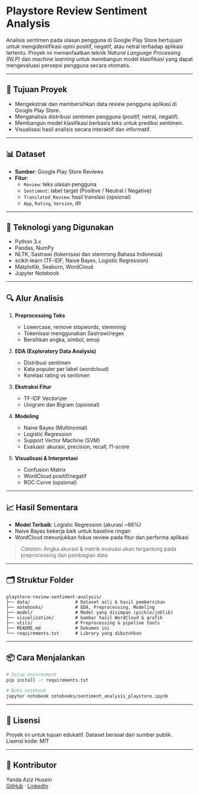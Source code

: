 # Playstore Review Sentiment Analysis

Analisis sentimen pada ulasan pengguna di Google Play Store bertujuan untuk mengidentifikasi opini positif, negatif, atau netral terhadap aplikasi tertentu. Proyek ini memanfaatkan teknik *Natural Language Processing (NLP)* dan *machine learning* untuk membangun model klasifikasi yang dapat mengevaluasi persepsi pengguna secara otomatis.

---

## 🎯 Tujuan Proyek

- Mengekstrak dan membersihkan data review pengguna aplikasi di Google Play Store.
- Menganalisis distribusi sentimen pengguna (positif, netral, negatif).
- Membangun model klasifikasi berbasis teks untuk prediksi sentimen.
- Visualisasi hasil analisis secara interaktif dan informatif.

---

## 📊 Dataset

- **Sumber**: Google Play Store Reviews
- **Fitur**:
  - `Review`: teks ulasan pengguna
  - `Sentiment`: label target (Positive / Neutral / Negative)
  - `Translated_Review`: hasil translasi (opsional)
  - `App`, `Rating`, `Version`, dll

---

## 🔧 Teknologi yang Digunakan

- Python 3.x
- Pandas, NumPy
- NLTK, Sastrawi (tokenisasi dan stemming Bahasa Indonesia)
- scikit-learn (TF-IDF, Naive Bayes, Logistic Regression)
- Matplotlib, Seaborn, WordCloud
- Jupyter Notebook

---

## 🔍 Alur Analisis

1. **Preprocessing Teks**
   - Lowercase, remove stopwords, stemming
   - Tokenisasi menggunakan Sastrawi/regex
   - Bersihkan angka, simbol, emoji

2. **EDA (Exploratory Data Analysis)**
   - Distribusi sentimen
   - Kata populer per label (wordcloud)
   - Korelasi rating vs sentimen

3. **Ekstraksi Fitur**
   - TF-IDF Vectorizer
   - Unigram dan Bigram (opsional)

4. **Modeling**
   - Naive Bayes (Multinomial)
   - Logistic Regression
   - Support Vector Machine (SVM)
   - Evaluasi: akurasi, precision, recall, f1-score

5. **Visualisasi & Interpretasi**
   - Confusion Matrix
   - WordCloud positif/negatif
   - ROC Curve (opsional)

---

## 📈 Hasil Sementara

- **Model Terbaik**: Logistic Regression (akurasi ~86%)
- Naive Bayes bekerja baik untuk baseline ringan
- WordCloud menunjukkan fokus review pada fitur dan performa aplikasi

> *Catatan*: Angka akurasi & metrik evaluasi akan tergantung pada preprocessing dan pembagian data.

---

## 🗂️ Struktur Folder

```
playstore-review-sentiment-analysis/
├── data/                 # Dataset asli & hasil pembersihan
├── notebooks/            # EDA, Preprocessing, Modeling
├── model/                # Model yang disimpan (pickle/joblib)
├── visualization/        # Gambar hasil WordCloud & grafik
├── utils/                # Preprocessing & pipeline tools
├── README.md             # Dokumen ini
└── requirements.txt      # Library yang dibutuhkan
```

---

## 📦 Cara Menjalankan

```bash
# Setup environment
pip install -r requirements.txt

# Buka notebook
jupyter notebook notebooks/sentiment_analysis_playstore.ipynb
```

---

## 📎 Lisensi

Proyek ini untuk tujuan edukatif. Dataset berasal dari sumber publik.  
Lisensi kode: MIT

---

## 🙋 Kontributor

Yanda Aziz Husein  
[GitHub](https://github.com/YandaAzizHusein) · [LinkedIn](https://linkedin.com/in/...)  

